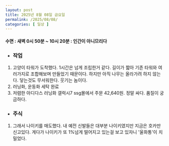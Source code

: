 ```yaml
---
layout: post
title: 2025년 8월 08일 금요일
permalink: /2025/08/08/
categories: [ 일상 ]
---
```

#### 수면 : 새벽 0시 50분 ~ 10시 20분 : 인간이 아니므리다
* ### 작업
1. 고양이 타워가 도착했다. 1시간은 넘게 조립한거 같다. 길이가 짧아 기존 타워와 여러가지로 조합해보며 만들었기 때문이다. 하지만 아직 나무는 올라가려 하지 않는다. 닿는것도 무서워한다. 웃기는 놈이다.
2. 러닝화, 운동화 세탁 완료
3. 저렴한 아디다스 러닝화 갤럭시7 ssg몰에서 주문 42,640원. 정말 싸다. 품질이 궁금하다.

* ### 주식
1. 그래서 나이키를 매도했다. 내 예전 신발들은 대부분 나이키였지만 지금은 호카만 신고있다. 게다가 나이키가 또 1%넘게 떨어지고 있는걸 보고 있자니 '울화통'이 치밀었다.
